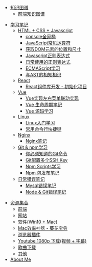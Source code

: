 <!--
 * @Author: Rainy
 * @Github: https://github.com/Rain120
 * @Date: 2019-01-20 11:26:20
 * @LastEditTime: 2019-07-04 22:12:18
 -->

<!-- 学习笔记 -->

- [知识图谱](notes/knowledge-map/guide.md)
  - [前端知识图谱](notes/knowledge-map/fe_knowledge_map.md)

* [学习笔记](notes/guide.md)
   * [HTML + CSS + Javascript](notes/HTML-CSS-Javascript/guide.md)
      - [console全家桶](notes/HTML-CSS-Javascript/console/console-related-note.md)
      - [JavaScript常见运算符](notes/HTML-CSS-Javascript/common-operator/common-operator.md)
      - [获取DOM元素的位置和尺寸](notes/HTML-CSS-Javascript/get-dom-property/get-dom-property.md)
      - [Javascript正则表达式](notes/HTML-CSS-Javascript/regular_expression/regular_expression.md)
      - [日常使用的正则表达式](notes/HTML-CSS-Javascript/regular_expression/common_reg_exps.md)
      - [ECMAScript学习](notes/HTML-CSS-Javascript/es-study/es-guide.md)
      - [与AST的相知相识](notes/HTML-CSS-Javascript/ast/ast.md)
   * [React](notes/react/guide.md)
     - [React组件库开发 - 初始化项目](notes/react/component-library/init.md)
   * [Vue](notes/vue/guide.md)
     * [Vue实现左右菜单联动实现](notes/vue/cascade-menu/cascade-menu.md)
     * [Vue 生命周期笔记](notes/vue/vue-lifecycle/vue-lifecycle.md)
     * [Vue 源码学习](notes/vue/code-review/code-review.md)
   * [Linux](notes/linux/guide.md)
     - [Linux入门学习](notes/linux/initial.md)
     - [常用命令行快捷键](notes/linux/command-shortcut.md)
   * [Nginx](notes/nginx/guide.md)
     * [Nginx笔记](notes/nginx/nginx/note.md)
   * [Git & npm学习](notes/git-npm/guide.md)
      - [你必须知道的Git命令](notes/git-npm/you-must-know-git-commands.md)
      - [Git配置多个SSH Key](notes/git-npm/git-config-multiple-ssh.md)
      - [Npm Scripts学习](notes/git-npm/npm-scripts.md)
      - [Npm 包发布笔记](notes/git-npm/npm-publish.md)
   * [日常错误笔记](notes/error-qa/guide.md)
      * [Mysql错误笔记](notes/error-qa/mysql/note-qa.md)
      * [Node & Git错误笔记](notes/error-qa/node-git/note-qa.md)

<!--  资源集合 -->

* [资源集合](resources/guide.md)
  * [前端](resources/front-end.md)
  * [网站](resources/website.md)
  * [软件(Win10 + Mac)](resources/software.md)
  * [Mac效率神器 - 葵花宝典](resources/mac-software.md)
  * [浏览器插件](resources/browser-plugins.md)
  * [Youtube 1080p 下载(视频 + 字幕)](resources/youtube-download.md)
  * [歌曲下载](resources/music-download.md)
  * [其他](resources/others.md)
* [About Me](profile/profile.md)

<!-- About Me -->
<!-- ---
* [<i class="profile-icon gh iconfont icon-github"></i>Github](https://github.com/Rain120)
* [<i class="profile-icon zh iconfont icon-zhihu"></i>知乎](https://www.zhihu.com/people/yan-yang-nian-hua-120/activities)
* [<i class="profile-icon jj iconfont icon-juejin"></i>掘金](https://juejin.im/user/57c616496be3ff00584f54db)
* [<i class="profile-icon bk iconfont icon-blog"></i>个人博客](https://rain120.github.io/)
* [<i class="profile-icon sf iconfont icon-sf"></i>SegmentFault](https://segmentfault.com/u/rainyk1/articles)
* [<i class="profile-icon csdn iconfont icon-csdn"></i>CSDN](https://blog.csdn.net/ZC_XY) -->

